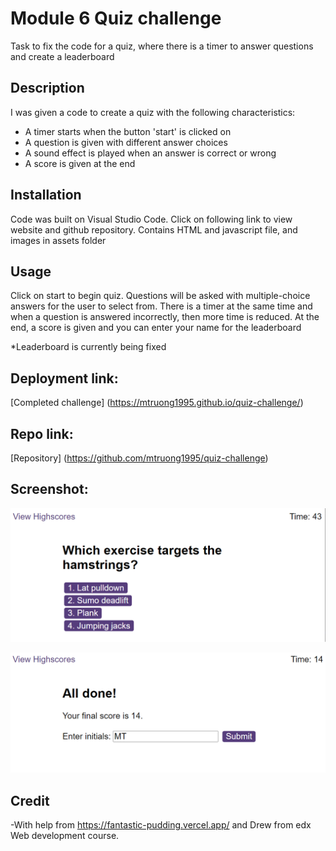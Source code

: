 # Module 6 Quiz challenge
Task to fix the code for a quiz, where there is a timer to answer questions and create a leaderboard

## Description

I was given a code to create a quiz with the following characteristics:
- A timer starts when the button 'start' is clicked on
- A question is given with different answer choices
- A sound effect is played when an answer is correct or wrong
- A score is given at the end

## Installation
Code was built on Visual Studio Code.
Click on following link to view website and github repository. Contains HTML and javascript file, and images in assets folder

## Usage
Click on start to begin quiz. Questions will be asked with multiple-choice answers for the user to select from. There is a timer at the same time and when a question is answered incorrectly, then more time is reduced. At the end, a score is given and you can enter your name for the leaderboard

*Leaderboard is currently being fixed

## Deployment link:
[Completed challenge] (https://mtruong1995.github.io/quiz-challenge/)

## Repo link:
[Repository] (https://github.com/mtruong1995/quiz-challenge)

## Screenshot:

![Screenshot of question withi multiple-choice answers](assets/screenshots/quiz.png)

![Screenshot of score given and box to enter initials](assets/screenshots/score.png)

## Credit

-With help from https://fantastic-pudding.vercel.app/ and Drew from edx Web development course.
